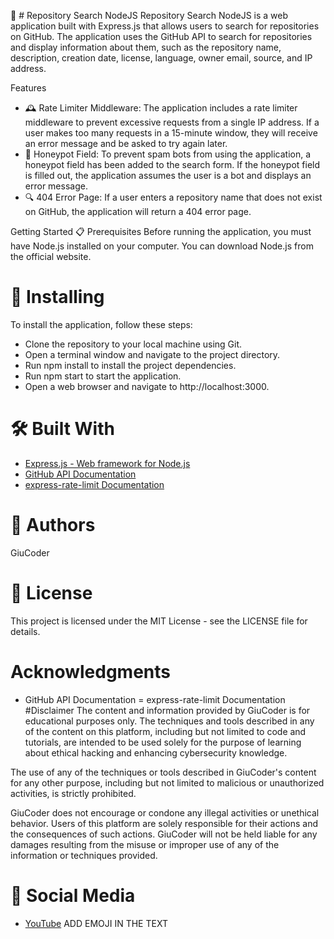 📁 # Repository Search NodeJS
Repository Search NodeJS is a web application built with Express.js that allows users to search for repositories on GitHub. The application uses the GitHub API to search for repositories and display information about them, such as the repository name, description, creation date, license, language, owner email, source, and IP address.

Features
- 🕰️ Rate Limiter Middleware: The application includes a rate limiter middleware to prevent excessive requests from a single IP address. If a user makes too many requests in a 15-minute window, they will receive an error message and be asked to try again later.
- 🐝 Honeypot Field: To prevent spam bots from using the application, a honeypot field has been added to the search form. If the honeypot field is filled out, the application assumes the user is a bot and displays an error message.
- 🔍 404 Error Page: If a user enters a repository name that does not exist on GitHub, the application will return a 404 error page.

Getting Started
📋 Prerequisites
Before running the application, you must have Node.js installed on your computer. You can download Node.js from the official website.

# 🚀 Installing
To install the application, follow these steps:

- Clone the repository to your local machine using Git.
- Open a terminal window and navigate to the project directory.
- Run npm install to install the project dependencies.
- Run npm start to start the application.
- Open a web browser and navigate to http://localhost:3000.
# 🛠️ Built With
- [Express.js - Web framework for Node.js](https://expressjs.com/)
- [GitHub API Documentation](https://docs.github.com/en/rest?apiVersion=2022-11-28)
- [express-rate-limit Documentation](https://www.npmjs.com/package/express-rate-limit)

# 👤 Authors
GiuCoder

# 📄 License
This project is licensed under the MIT License - see the LICENSE file for details.

# Acknowledgments
- GitHub API Documentation
= express-rate-limit Documentation
#Disclaimer
The content and information provided by GiuCoder is for educational purposes only. The techniques and tools described in any of the content on this platform, including but not limited to code and tutorials, are intended to be used solely for the purpose of learning about ethical hacking and enhancing cybersecurity knowledge.

The use of any of the techniques or tools described in GiuCoder's content for any other purpose, including but not limited to malicious or unauthorized activities, is strictly prohibited.

GiuCoder does not encourage or condone any illegal activities or unethical behavior. Users of this platform are solely responsible for their actions and the consequences of such actions. GiuCoder will not be held liable for any damages resulting from the misuse or improper use of any of the information or techniques provided.

# 📱 Social Media

- [YouTube](https://www.youtube.com/channel/UCFH1zkg-QNOCk-c6mfUgCjA)
ADD EMOJI IN THE TEXT
